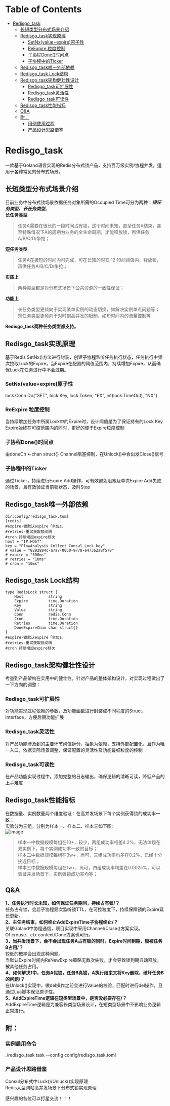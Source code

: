Table of Contents
=================

* [Redisgo\_task](#redisgo_task)
  * [长短类型分布式场景介绍](#长短类型分布式场景介绍)
  * [Redisgo\_task实现原理](#redisgo_task实现原理)
    * [SetNx(value\+expire)原子性](#setnxvalueexpire原子性)
    * [ReExpire 粒度控制](#ReExpire-粒度控制)
    * [子协程Done()时间点](#子协程done时间点)
    * [子协程中的Ticker](#子协程中的ticker)
  * [Redisgo\_task唯一外部依赖](#redisgo_task唯一外部依赖)
  * [Redisgo\_task Lock结构](#redisgo_task-lock结构)
  * [Redisgo\_task架构健壮性设计](#redisgo_task架构健壮性设计)
    * [Redisgo\_task可扩展性](#redisgo_task可扩展性)
    * [Redisgo\_task灵活性](#redisgo_task灵活性)
    * [Redisgo\_task可读性](#redisgo_task可读性)
  * [Redisgo\_task性能指标](#redisgo_task性能指标)
  * [Q&amp;A](#qa)
  * [附：](#附)
    * [用例使用过程](#用例使用过程)
    * [产品设计思路借鉴](#产品设计思路借鉴)

# Redisgo_task
一款基于Goland语言实现的Redis分布式锁产品，支持百万级实例/协程并发，适用于各种常见的分布式场景。

## 长短类型分布式场景介绍
目前业务中分布式锁场景依据任务对象所需的Occupied Time可分为两种：**_短任务类型、长任务类型_**。<br/>
**长任务类型**
> 任务A需要在很长的一段时间占有锁，这个时间未知，直至任务A结束，甚至特殊情况下A的周期为业务的全生命周期，才能释放锁，再供任务A/B/C/D/争抢；<br/>

**短任务类型**
> 任务A在极短的时间内可完成，可在已知的时12:12:10间阈值内，释放锁，再供任务A/B/C/D/争抢；<br/>

**实质上**<br/>
> 两种类型都是对分布式场景下公共资源的一致性保证；<br/>

**功能上**<br/>
> 长任务类型更倾向于实现某单实例的动态切换，如解决实例单点问题等；<br/>
> 短任务类型更倾向于对时刻高并发的限制，如短时间内的流量控制等<br/>

**Redisgo_task两种任务类型都支持。**

## Redisgo_task实现原理
基于Redis SetNx()方法进行封装，创建子协程监听任务执行状态，任务执行中频次拉取Luck的Expire，当Expire在配置的阈值范围内，持续增加Expire，从而确保Luck在任务进行中不会过期。

### SetNx(value+expire)原子性
lock.Conn.Do("SET", lock.Key, lock.Token, "EX", int(lock.TimeOut), "NX")
### ReExpire 粒度控制
当持续增加任务中所属Lock中的Expire时，设计阈值是为了保证持有的Lock Key Expire始终在可控范围内的同时，更好的便于Expire粒度控制
### 子协程Done()时间点
由doneCh <-chan struct{} Channel阻塞控制，在Unlock()中会出发Close()信号
### 子协程中的Ticker
通过Ticker，持续进行Expire Add操作，可有效避免阻塞及单次Expire Add失败的场景，且有效验证当前锁状态，及时Stop

## Redisgo_task唯一外部依赖
```
dir:config/redisgo_task.toml
[redis]
#expire-锁默认expire「单位s」
#retries-重试获取锁间隔
#cron 持续增加expire频次
host = "IP:HOST"
key = "FlowAnalysis_Collect_Consul_Lock_key"
# value = "8292884c-a7a7-0050-9778-e47362a8f578"
# expire = "500ms"
# retries = "10ms"
# cron = "10ms"
```
## Redisgo_task Lock结构
```
type RedisLock struct {
	Host           string
	Expire         time.Duration
	Key            string
	Value          string
	Conn           redis.Conn
	Cron           time.Duration
	Retries        time.Duration
	DoneExpireChan chan struct{}
}
#expire-锁默认expire「单位s」
#retries-重试获取锁间隔
#cron 持续增加expire频次
```
## Redisgo_task架构健壮性设计
考量到产品架构在实用中的健壮性，针对产品的整体架构设计，对实现过程做出了一下方向的调整：
### Redisgo_task可扩展性
对功能实现过程依赖的参数，及功能函数进行封装成不同程度的Struct、Interface，方便后期功能扩展
### Redisgo_task灵活性
对产品功能涉及到的主要环节阈值拆分，抽象为依赖，支持外部配置化，且作为唯一入口，依据实际场景调整，保证配置的灵活性及功能最细粒度的控制
### Redisgo_task可读性
在产品功能实现过程中，添加完整的日志输出，确保逻辑的清晰可读，降低产品的上手难度

## Redisgo_task性能指标
在数据量、实例数量两个维度验证：在高并发场景下每个实例获得锁的成功率一致；<br/>
实验分为三组，分别为样本一、样本二、样本三如下图:<br/>
![image](https://img-blog.csdnimg.cn/20210514173657877.png?x-oss-process=image/watermark,type_ZmFuZ3poZW5naGVpdGk,shadow_10,text_aHR0cHM6Ly9ibG9nLmNzZG4ubmV0L3FxXzM0NDE3NDA4,size_16,color_FFFFFF,t_70)
> 样本一中数据规模每组在10+，较少，两组成功率相差4.2%，无法体现在双实例下，每个实例成功率一致的目标；<br/>
> 样本二中数据规模每组在3w+，尚可，三组成功率均差在0.2%，已经十分接近目标；<br/>
>样本三中数据规模每组在1w+，尚可，四组成功率均差在0.0025%，可以验证并发场景下，实例强锁成功率均等；<br/>
## Q&A
**1、任务执行时长未知，如何保证任务期间，持续占有锁/？**<br/>
任务占有锁，会启子协程频次监听锁TTL，在可控粒度下，持续保障锁的Expire延长更新。<br/>
**2、主任务结束，如何终止AddExpireTime子协程终止/？**<br/>
关联Goland中协程通信，项目实现中采用Channel/Close()方案实现。<br/>
Of crouse，ctx context/Done方案也可行。<br/>
**3、当并发场景下，会不会出现任务A占有锁的同时，Expire时间到期，锁被任务B占用/？**<br/>
较低的概率会出现这种问题。<br/>
当默认Expire时间内ReNewExpire策略无数次失败，才会导致锁到期自动释放，被其他任务占用。<br/>
**4、如何解决1中，任务A假锁，任务B真锁，A执行结束又将Key删除，破坏任务B的问题/？**<br/>
在Unlock()实现中，做del操作之前会进行Value的校验，匹配时进行del操作，且通过Lua脚本保证原子性。<br/>
**5、AddExpireTime逻辑在短类型场景中，是否没必要存在/？**<br/>
AddExpireTime逻辑是为兼容长类型场景设计，在短类型场景中不影响业务逻辑正常进行。<br/>

## 附：
### 实例启用命令
./redisgo_task task --config config/redisgo_task.toml
### 产品设计思路借鉴
Consul分布式中Luck()/Unluck()实现原理<br/>
Redis大型网站高并发场景下分布式锁实现原理

感兴趣的各位可以打星交流！！！
